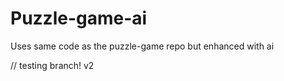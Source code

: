 # Puzzle-game-ai
Uses same code as the puzzle-game repo but enhanced with ai

// testing branch! v2
